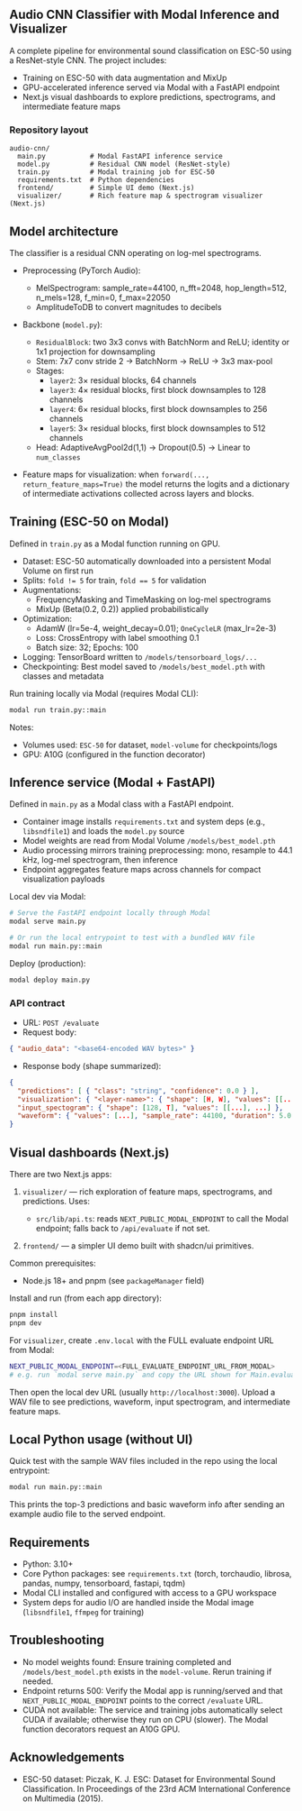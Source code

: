 ## Audio CNN Classifier with Modal Inference and Visualizer

A complete pipeline for environmental sound classification on ESC-50 using a ResNet-style CNN. The project includes:

- Training on ESC-50 with data augmentation and MixUp
- GPU-accelerated inference served via Modal with a FastAPI endpoint
- Next.js visual dashboards to explore predictions, spectrograms, and intermediate feature maps


### Repository layout

```
audio-cnn/
  main.py           # Modal FastAPI inference service
  model.py          # Residual CNN model (ResNet-style)
  train.py          # Modal training job for ESC-50
  requirements.txt  # Python dependencies
  frontend/         # Simple UI demo (Next.js)
  visualizer/       # Rich feature map & spectrogram visualizer (Next.js)
```


## Model architecture

The classifier is a residual CNN operating on log-mel spectrograms.

- Preprocessing (PyTorch Audio):
  - MelSpectrogram: sample_rate=44100, n_fft=2048, hop_length=512, n_mels=128, f_min=0, f_max=22050
  - AmplitudeToDB to convert magnitudes to decibels

- Backbone (`model.py`):
  - `ResidualBlock`: two 3x3 convs with BatchNorm and ReLU; identity or 1x1 projection for downsampling
  - Stem: 7x7 conv stride 2 → BatchNorm → ReLU → 3x3 max-pool
  - Stages:
    - `layer2`: 3× residual blocks, 64 channels
    - `layer3`: 4× residual blocks, first block downsamples to 128 channels
    - `layer4`: 6× residual blocks, first block downsamples to 256 channels
    - `layer5`: 3× residual blocks, first block downsamples to 512 channels
  - Head: AdaptiveAvgPool2d(1,1) → Dropout(0.5) → Linear to `num_classes`

- Feature maps for visualization: when `forward(..., return_feature_maps=True)` the model returns the logits and a dictionary of intermediate activations collected across layers and blocks.


## Training (ESC-50 on Modal)

Defined in `train.py` as a Modal function running on GPU.

- Dataset: ESC-50 automatically downloaded into a persistent Modal Volume on first run
- Splits: `fold != 5` for train, `fold == 5` for validation
- Augmentations:
  - FrequencyMasking and TimeMasking on log-mel spectrograms
  - MixUp (Beta(0.2, 0.2)) applied probabilistically
- Optimization:
  - AdamW (lr=5e-4, weight_decay=0.01); `OneCycleLR` (max_lr=2e-3)
  - Loss: CrossEntropy with label smoothing 0.1
  - Batch size: 32; Epochs: 100
- Logging: TensorBoard written to `/models/tensorboard_logs/...`
- Checkpointing: Best model saved to `/models/best_model.pth` with classes and metadata

Run training locally via Modal (requires Modal CLI):

```bash
modal run train.py::main
```

Notes:
- Volumes used: `ESC-50` for dataset, `model-volume` for checkpoints/logs
- GPU: A10G (configured in the function decorator)


## Inference service (Modal + FastAPI)

Defined in `main.py` as a Modal class with a FastAPI endpoint.

- Container image installs `requirements.txt` and system deps (e.g., `libsndfile1`) and loads the `model.py` source
- Model weights are read from Modal Volume `/models/best_model.pth`
- Audio processing mirrors training preprocessing: mono, resample to 44.1 kHz, log-mel spectrogram, then inference
- Endpoint aggregates feature maps across channels for compact visualization payloads

Local dev via Modal:

```bash
# Serve the FastAPI endpoint locally through Modal
modal serve main.py

# Or run the local entrypoint to test with a bundled WAV file
modal run main.py::main
```

Deploy (production):

```bash
modal deploy main.py
```


### API contract

- URL: `POST /evaluate`
- Request body:

```json
{ "audio_data": "<base64-encoded WAV bytes>" }
```

- Response body (shape summarized):

```json
{
  "predictions": [ { "class": "string", "confidence": 0.0 } ],
  "visualization": { "<layer-name>": { "shape": [H, W], "values": [[...], ...] } },
  "input_spectogram": { "shape": [128, T], "values": [[...], ...] },
  "waveform": { "values": [...], "sample_rate": 44100, "duration": 5.0 }
}
```


## Visual dashboards (Next.js)

There are two Next.js apps:

1) `visualizer/` — rich exploration of feature maps, spectrograms, and predictions. Uses:
   - `src/lib/api.ts`: reads `NEXT_PUBLIC_MODAL_ENDPOINT` to call the Modal endpoint; falls back to `/api/evaluate` if not set.

2) `frontend/` — a simpler UI demo built with shadcn/ui primitives.

Common prerequisites:
- Node.js 18+ and pnpm (see `packageManager` field)

Install and run (from each app directory):

```bash
pnpm install
pnpm dev
```

For `visualizer`, create `.env.local` with the FULL evaluate endpoint URL from Modal:

```bash
NEXT_PUBLIC_MODAL_ENDPOINT=<FULL_EVALUATE_ENDPOINT_URL_FROM_MODAL>
# e.g. run `modal serve main.py` and copy the URL shown for Main.evaluate
```

Then open the local dev URL (usually `http://localhost:3000`). Upload a WAV file to see predictions, waveform, input spectrogram, and intermediate feature maps.


## Local Python usage (without UI)

Quick test with the sample WAV files included in the repo using the local entrypoint:

```bash
modal run main.py::main
```

This prints the top-3 predictions and basic waveform info after sending an example audio file to the served endpoint.


## Requirements

- Python: 3.10+
- Core Python packages: see `requirements.txt` (torch, torchaudio, librosa, pandas, numpy, tensorboard, fastapi, tqdm)
- Modal CLI installed and configured with access to a GPU workspace
- System deps for audio I/O are handled inside the Modal image (`libsndfile1`, `ffmpeg` for training)


## Troubleshooting

- No model weights found: Ensure training completed and `/models/best_model.pth` exists in the `model-volume`. Rerun training if needed.
- Endpoint returns 500: Verify the Modal app is running/served and that `NEXT_PUBLIC_MODAL_ENDPOINT` points to the correct `/evaluate` URL.
- CUDA not available: The service and training jobs automatically select CUDA if available; otherwise they run on CPU (slower). The Modal function decorators request an A10G GPU.


## Acknowledgements

- ESC-50 dataset: Piczak, K. J. ESC: Dataset for Environmental Sound Classification. In Proceedings of the 23rd ACM International Conference on Multimedia (2015).


